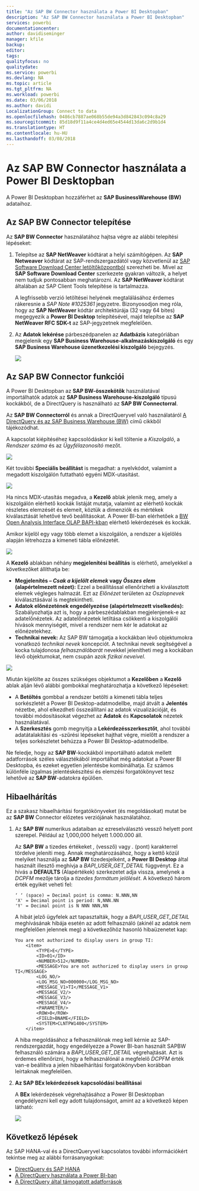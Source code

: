 ```yaml
---
title: "Az SAP BW Connector használata a Power BI Desktopban"
description: "Az SAP BW Connector használata a Power BI Desktopban"
services: powerbi
documentationcenter: 
author: davidiseminger
manager: kfile
backup: 
editor: 
tags: 
qualityfocus: no
qualitydate: 
ms.service: powerbi
ms.devlang: NA
ms.topic: article
ms.tgt_pltfrm: NA
ms.workload: powerbi
ms.date: 03/06/2018
ms.author: davidi
LocalizationGroup: Connect to data
ms.openlocfilehash: 0486cb7887ae068b55de94a3d842843c094c8a29
ms.sourcegitcommit: 85d18d9f11a4ce4d4ed65e4544d13da6c2d9b1d4
ms.translationtype: HT
ms.contentlocale: hu-HU
ms.lasthandoff: 03/08/2018
---
```

# <a name="use-the-sap-bw-connector-in-power-bi-desktop"></a>Az SAP BW Connector használata a Power BI Desktopban
A Power BI Desktopban hozzáférhet az **SAP BusinessWarehouse (BW)** adataihoz.

## <a name="installation-of-sap-bw-connector"></a>Az SAP BW Connector telepítése
Az **SAP BW Connector** használatához hajtsa végre az alábbi telepítési lépéseket:

1. Telepítse az **SAP NetWeaver** kódtárat a helyi számítógépen. Az **SAP Netweaver** kódtárat az SAP-rendszergazdától vagy közvetlenül az [SAP Software Download Center letöltőközpontból](https://support.sap.com/swdc) szerezheti be. Mivel az **SAP Software Download Center** szerkezete gyakran változik, a helyet nem tudjuk pontosabban meghatározni. Az **SAP NetWeaver** kódtárat általában az SAP Client Tools telepítése is tartalmazza.
   
   A legfrissebb verzió letöltései helyének megtalálásához érdemes rákeresnie a *SAP Note #1025361* jegyzetre. Bizonyosodjon meg róla, hogy az **SAP NetWeaver** kódtár architektúrája (32 vagy 64 bites) megegyezik a **Power BI Desktop** telepítésével, majd telepítse az **SAP NetWeaver RFC SDK-t** az SAP-jegyzetnek megfelelően.
2. Az **Adatok lekérése** párbeszédpanelen az **Adatbázis** kategóriában megjelenik egy **SAP Business Warehouse-alkalmazáskiszolgáló** és egy **SAP Business Warehouse üzenetkezelési kiszolgáló** bejegyzés.
   
   ![](media/desktop-sap-bw-connector/sap_bw_2a.png)

## <a name="sap-bw-connector-features"></a>Az SAP BW Connector funkciói
A Power BI Desktopban az **SAP BW-összekötők** használatával importálhatók adatok az **SAP Business Warehouse-kiszolgáló** típusú kockákból, de a DirectQuery is használható az **SAP BW Connectorral**. 

Az **SAP BW Connectorról** és annak a DirectQueryvel való használatáról [A DirectQuery és az SAP Business Warehouse (BW)](desktop-directquery-sap-bw.md) című cikkből tájékozódhat.

A kapcsolat kiépítéséhez kapcsolódáskor ki kell töltenie a *Kiszolgáló*, a *Rendszer száma* és az *Ügyfélazonosító* mezőt.

![](media/desktop-sap-bw-connector/sap_bw_3a.png)

Két további **Speciális beállítást** is megadhat: a nyelvkódot, valamint a megadott kiszolgálón futtatható egyéni MDX-utasítást.

![](media/desktop-sap-bw-connector/sap_bw_4a.png)

Ha nincs MDX-utasítás megadva, a **Kezelő** ablak jelenik meg, amely a kiszolgálón elérhető kockák listáját mutatja, valamint az elérhető kockák részletes elemzését és elemeit, köztük a dimenziók és mértékek kiválasztását lehetővé tevő beállításokat. A Power BI-ban elérhetőek a [BW Open Analysis Interface OLAP BAPI-kban](https://help.sap.com/saphelp_nw70/helpdata/en/d9/ed8c3c59021315e10000000a114084/content.htm) elérhető lekérdezések és kockák.

Amikor kijelöl egy vagy több elemet a kiszolgálón, a rendszer a kijelölés alapján létrehozza a kimeneti tábla előnézetét.

![](media/desktop-sap-bw-connector/sap_bw_5.png)

A **Kezelő** ablakban néhány **megjelenítési beállítás** is elérhető, amelyekkel a következőket állíthatja be:

* **Megjelenítés – *Csak a kijelölt elemek* vagy *Összes elem* (alapértelmezett nézet):** Ezzel a beállítással ellenőrizheti a kiválasztott elemek végleges halmazát. Ezt az *Előnézet* területen az *Oszlopnevek* kiválasztásával is megtekintheti.
* **Adatok előnézetének engedélyezése (alapértelmezett viselkedés):** Szabályozhatja azt is, hogy a párbeszédablakban megjelenjenek-e az adatelőnézetek. Az adatelőnézetek letiltása csökkenti a kiszolgálói hívások mennyiségét, mivel a rendszer nem kér le adatokat az előnézetekhez.
* **Technikai nevek:** Az SAP BW támogatja a kockákban lévő objektumokra vonatkozó *technikai nevek* koncepciót. A technikai nevek segítségével a kocka tulajdonosa *felhasználóbarát* nevekkel jelenítheti meg a kockában lévő objektumokat, nem csupán azok *fizikai neveivel*.

![](media/desktop-sap-bw-connector/sap_bw_6.png)

Miután kijelölte az összes szükséges objektumot a **Kezelőben** a **Kezelő** ablak alján lévő alábbi gombokkal meghatározhatja a következő lépéseket:

* A **Betöltés** gombbal a rendszer betölti a kimeneti tábla teljes sorkészletét a Power BI Desktop-adatmodellbe, majd átvált a **Jelentés** nézetbe, ahol elkezdheti összeállítani az adatok vizualizációját, és további módosításokat végezhet az **Adatok** és **Kapcsolatok** nézetek használatával.
* A **Szerkesztés** gomb megnyitja a **Lekérdezésszerkesztőt**, ahol további adatátalakítási és -szűrési lépéseket hajthat végre, mielőtt a rendszer a teljes sorkészletet behúzza a Power BI Desktop-adatmodellbe.

Ne feledje, hogy az **SAP BW**-kockákból importálható adatok mellett adatforrások széles választékából importálhat még adatokat a Power BI Desktopba, és ezeket egyetlen jelentésbe kombinálhatja. Ez számos különféle izgalmas jelentéskészítési és elemzési forgatókönyvet tesz lehetővé az **SAP BW**-adatokra épülően.

## <a name="troubleshooting"></a>Hibaelhárítás
Ez a szakasz hibaelhárítási forgatókönyveket (és megoldásokat) mutat be az **SAP BW** Connector előzetes verziójának használatához.

1. Az **SAP BW** numerikus adataiban az ezreselválasztó vessző helyett pont szerepel. Például az 1,000,000 helyett 1.000.000 áll.
   
   Az **SAP BW** a tizedes értékeket *,* (vessző) vagy *.* (pont) karakterrel tördelve jeleníti meg. Annak meghatározásához, hogy a kettő közül melyiket használja az **SAP BW** tizedesjelként, a **Power BI Desktop** által használt illesztő meghívja a *BAPI_USER_GET_DETAIL* függvényt. Ez a hívás a **DEFAULTS** (Alapértékek) szerkezetet adja vissza, amelynek a *DCPFM* mezője tárolja a *tizedes formátum jelölését*. A következő három érték egyikét veheti fel:
   
       ‘ ‘ (space) = Decimal point is comma: N.NNN,NN
       'X' = Decimal point is period: N,NNN.NN
       'Y' = Decimal point is N NNN NNN,NN
   
   A hibát jelző ügyfelek azt tapasztalták, hogy a *BAPI_USER_GET_DETAIL* meghívásának hibája esetén az adott felhasználó (akinél az adatok nem megfelelően jelennek meg) a következőhöz hasonló hibaüzenetet kap:
   
       You are not authorized to display users in group TI:
           <item>
               <TYPE>E</TYPE>
               <ID>01</ID>
               <NUMBER>512</NUMBER>
               <MESSAGE>You are not authorized to display users in group TI</MESSAGE>
               <LOG_NO/>
               <LOG_MSG_NO>000000</LOG_MSG_NO>
               <MESSAGE_V1>TI</MESSAGE_V1>
               <MESSAGE_V2/>
               <MESSAGE_V3/>
               <MESSAGE_V4/>
               <PARAMETER/>
               <ROW>0</ROW>
               <FIELD>BNAME</FIELD>
               <SYSTEM>CLNTPW1400</SYSTEM>
           </item>
   
   A hiba megoldásához a felhasználónak meg kell kérnie az SAP-rendszergazdát, hogy engedélyezze a Power BI-ban használt SAPBW felhasználó számára a *BAPI_USER_GET_DETAIL* végrehajtását. Azt is érdemes ellenőrizni, hogy a felhasználónál a megfelelő *DCPFM* érték van-e beállítva a jelen hibaelhárítási forgatókönyvben korábban leírtaknak megfelelően.
2. **Az SAP BEx lekérdezések kapcsolódási beállításai**
   
   A **BEx** lekérdezések végrehajtásához a Power BI Desktopban engedélyezni kell egy adott tulajdonságot, amint az a következő képen látható:
   
   ![](media/desktop-sap-bw-connector/sap_bw_8.png)

## <a name="next-steps"></a>Következő lépések
Az SAP HANA-val és a DirectQueryvel kapcsolatos további információkért tekintse meg az alábbi forrásanyagokat:

* [DirectQuery és SAP HANA](desktop-directquery-sap-hana.md)
* [A DirectQuery használata a Power BI-ban](desktop-directquery-about.md)
* [A DirectQuery által támogatott adatforrások](desktop-directquery-data-sources.md)
